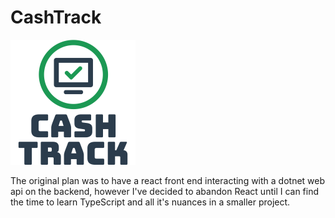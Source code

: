 # CashTrack
![CashTrack](src/ClientApp/public/images/cash-track.png)



The original plan was to have a react front end interacting with a dotnet web api on the backend, however I've decided to abandon React until I can find the time to learn TypeScript and all it's nuances in a smaller project.

